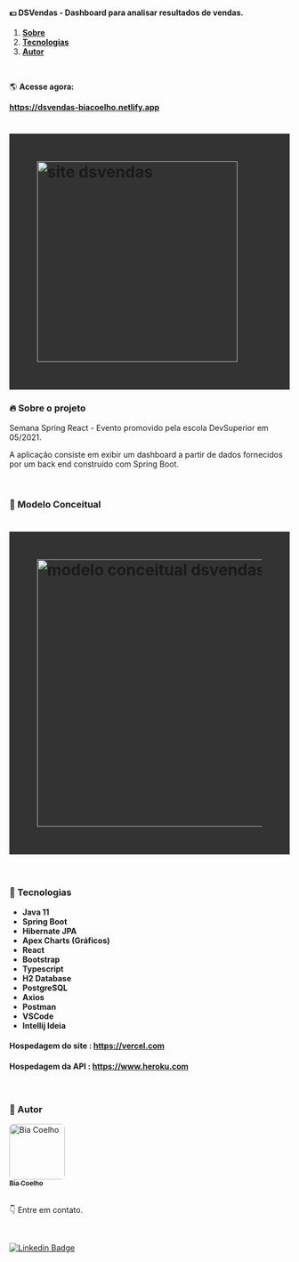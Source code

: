 #### :dollar: DSVendas - Dashboard para analisar resultados de vendas.

<ol align="left">
 <li><strong><a href="#--sobre-o-projeto">Sobre</a></strong></li>
 <li><strong><a href="#--tecnologias">Tecnologias</a></strong></li>
 <li><strong><a href="#--autor">Autor</a></strong></li>
</ol>

<br />

🌎 **Acesse agora:**

<a href="dsvendas-biacoelho.netlify.app/" target="_blank" title="acessar o site"><strong>https://dsvendas-biacoelho.netlify.app</strong></a>


<h1 style="padding: 50px; background: #333333;">
    <img alt="site dsvendas" title="#site dsvendas" src="https://github.com/biacoelho/dsvendas-java-react-devSuperior/blob/master/image-demo.png" width=360px/>
</h1>

### [](https://github.com/biacoelho/quiz-react-nextjs-imersao-alura#--sobre-o-projeto) 🔥 Sobre o projeto

Semana Spring React - Evento promovido pela escola DevSuperior em 05/2021.

A aplicação consiste em exibir um dashboard a partir de dados fornecidos por um back end construído com Spring Boot.

<br />

### :space_invader: Modelo Conceitual

<h1 style="padding: 50px; background: #333333;">
    <img alt="modelo conceitual dsvendas" title="#modelo conceitual dsvendas" src="https://github.com/biacoelho/dsvendas-java-react-devSuperior/blob/master/modelo-conceitual.png" width=480px/>
</h1>

<br />

### [](https://github.com/biacoelho/site-metallica#--tecnologias) 🤖 Tecnologias


- **Java 11**
- **Spring Boot**
- **Hibernate JPA**
- **Apex Charts (Gráficos)**
- **React**
- **Bootstrap**
- **Typescript**
- **H2 Database**
- **PostgreSQL**
- **Axios**
- **Postman**
- **VSCode**
- **Intellij Ideia**


#### **Hospedagem do site** : <a href="https://vercel.com/" target="_blank" title="acessar o site"><strong>https://vercel.com</strong></a>
#### **Hospedagem da API** : <a href="https://www.heroku.com" target="_blank" title="acessar o site"><strong>https://www.heroku.com</strong></a>

<br />

### [](https://github.com/biacoelho/site-metallica#--autor) 💎 Autor

<a href="https://linktr.ee/biacoelho">
 <img style="border-radius: 8px" src="https://avatars.githubusercontent.com/u/29661219?s=460&u=42024e42215c64adeba9a923579809c57f36fe0d&v=4" width="100px;" alt="Bia Coelho"/>
<br />
<sub><strong>Bia Coelho</strong></sub></a>

<br />
<br />

:point_down: Entre em contato.

<br />

[![Linkedin Badge](https://img.shields.io/badge/-LinkedIn-blue?style=for-the-badge&logo=Linkedin&logoColor=white&link=https://www.linkedin.com/in/biacoelho)](https://www.linkedin.com/in/biacoelho)


